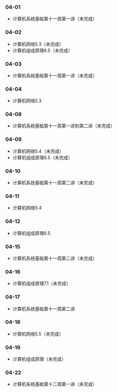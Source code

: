 ### 04-01
* 计算机系统基础第十一周第一讲（未完成）
### 04-02
* 计算机网络5.3（未完成）
* 计算机组成原理6.5（未完成）
### 04-03
* 计算机系统基础第十一周第一讲（未完成）
### 04-04
* 计算机网络5.3
### 04-08
* 计算机系统基础第十一周第一讲到第二讲（未完成）
### 04-09
* 计算机网络5.4（未完成）
* 计算机组成原理6.5（未完成）
### 04-10
* 计算机系统基础第十一周第二讲（未完成）
### 04-11
* 计算机网络5.4
### 04-12
* 计算机组成原理6.5
### 04-15
* 计算机系统基础第十一周第二讲（未完成）
### 04-16
* 计算机组成原理7.1（未完成）
### 04-17
* 计算机系统基础第十一周第二讲
### 04-18
* 计算机网络5.5（未完成）
### 04-19
* 计算机组成原理（未完成）
### 04-22
* 计算机系统基础第十二周第一讲（未完成）